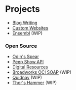# Projects

* [Blog Writing](https://medium.com/@Jordan-Prescott)
* [Custom Websites](https://tj-construction.uk)
* [Ensembl](https://myensembl.com) (WIP)

### Open Source

* [Odin's Spear](https://github.com/Jordan-Prescott/odins-spear)
* [Peep Show API](https://thedobby.club/docs)
* [Digital Resources](https://docs.jordan-prescott.com/digital-resources) 
* [Broadworks OCI SOAP](https://github.com/Jordan-Prescott/broadworks-ocip-soap) (WIP)
* [Quidnav](https://quidnav.com) (WIP)
* [Thor's Hammer](https://github.com/Jordan-Prescott/thors-hammer) (WIP)
